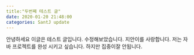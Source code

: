 ```yaml
---
title:"두번째 테스트 글"
date: 2020-01-20 21:48:00
categories: SantJ update
---
```

안녕하세요 이글은 테스트 글입니다.
수정해보았습니다. 지안이를 사랑합니다.
저는 자바 프로젝트를 완성 시키고 싶습니다.
하지만 집중이잘 안됩니다.